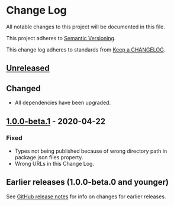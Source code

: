 # Change Log

All notable changes to this project will be documented in this file.

This project adheres to [Semantic Versioning](https://semver.org).

This change log adheres to standards from [Keep a CHANGELOG](https://keepachangelog.com).

## [Unreleased]

## Changed
- All dependencies have been upgraded.

## [1.0.0-beta.1] - 2020-04-22

### Fixed
- Types not being published because of wrong directory path in package.json files property.
- Wrong URLs in this Change Log.

## Earlier releases (1.0.0-beta.0 and younger)
See [GitHub release notes](https://github.com/codistica/codistica-js/releases?after=@codistica/node@1.0.0-beta.1)
for info on changes for earlier releases.

[Unreleased]: https://github.com/codistica/codistica-js/compare/@codistica/node@1.0.0-beta.1...HEAD
[1.0.0-beta.1]: https://github.com/codistica/codistica-js/compare/@codistica/node@1.0.0-beta.0...@codistica/node@1.0.0-beta.1
